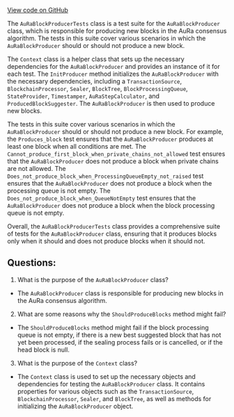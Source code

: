[View code on GitHub](https://github.com/nethermindeth/nethermind/Nethermind.AuRa.Test/AuRaBlockProducerTests.cs)

The `AuRaBlockProducerTests` class is a test suite for the `AuRaBlockProducer` class, which is responsible for producing new blocks in the AuRa consensus algorithm. The tests in this suite cover various scenarios in which the `AuRaBlockProducer` should or should not produce a new block.

The `Context` class is a helper class that sets up the necessary dependencies for the `AuRaBlockProducer` and provides an instance of it for each test. The `InitProducer` method initializes the `AuRaBlockProducer` with the necessary dependencies, including a `TransactionSource`, `BlockchainProcessor`, `Sealer`, `BlockTree`, `BlockProcessingQueue`, `StateProvider`, `Timestamper`, `AuRaStepCalculator`, and `ProducedBlockSuggester`. The `AuRaBlockProducer` is then used to produce new blocks.

The tests in this suite cover various scenarios in which the `AuRaBlockProducer` should or should not produce a new block. For example, the `Produces_block` test ensures that the `AuRaBlockProducer` produces at least one block when all conditions are met. The `Cannot_produce_first_block_when_private_chains_not_allowed` test ensures that the `AuRaBlockProducer` does not produce a block when private chains are not allowed. The `Does_not_produce_block_when_ProcessingQueueEmpty_not_raised` test ensures that the `AuRaBlockProducer` does not produce a block when the processing queue is not empty. The `Does_not_produce_block_when_QueueNotEmpty` test ensures that the `AuRaBlockProducer` does not produce a block when the block processing queue is not empty.

Overall, the `AuRaBlockProducerTests` class provides a comprehensive suite of tests for the `AuRaBlockProducer` class, ensuring that it produces blocks only when it should and does not produce blocks when it should not.
## Questions: 
 1. What is the purpose of the `AuRaBlockProducer` class?
- The `AuRaBlockProducer` class is responsible for producing new blocks in the AuRa consensus algorithm.

2. What are some reasons why the `ShouldProduceBlocks` method might fail?
- The `ShouldProduceBlocks` method might fail if the block processing queue is not empty, if there is a new best suggested block that has not yet been processed, if the sealing process fails or is cancelled, or if the head block is null.

3. What is the purpose of the `Context` class?
- The `Context` class is used to set up the necessary objects and dependencies for testing the `AuRaBlockProducer` class. It contains properties for various objects such as the `TransactionSource`, `BlockchainProcessor`, `Sealer`, and `BlockTree`, as well as methods for initializing the `AuRaBlockProducer` object.